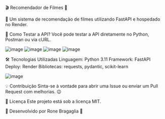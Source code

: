 🎬 Recomendador de Filmes 🎥

🔹 Um sistema de recomendação de filmes utilizando FastAPI e hospedado no Render.

🚀 Como Testar a API?
Você pode testar a API diretamente no Python, Postman ou via cURL.

![image](https://github.com/user-attachments/assets/5566a4ae-3ffb-47a8-803c-af978fccae82)
![image](https://github.com/user-attachments/assets/ca27cf14-dbcd-445a-bc0f-2239a503aa7a)
![image](https://github.com/user-attachments/assets/ab72efae-a4a5-4137-9705-c326940a25fb)
![image](https://github.com/user-attachments/assets/b74bc9c8-5dfc-47e1-976a-d48375a73a35)

🛠 Tecnologias Utilizadas
Linguagem: Python 3.11
Framework: FastAPI
Deploy: Render
Bibliotecas: requests, pydantic, scikit-learn

![image](https://github.com/user-attachments/assets/e11373bd-bddf-4b5c-9c33-d99dac3d4d4b)

💡 Contribuição
Sinta-se à vontade para abrir uma Issue ou enviar um Pull Request com melhorias. 😉

📝 Licença
Este projeto está sob a licença MIT.

📌 Desenvolvido por Rone Bragaglia 🚀
